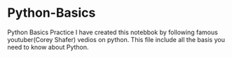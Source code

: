 # Python-Basics
Python Basics Practice I have created this notebbok by following famous youtuber(Corey Shafer) vedios on python. This file include all the basis you need to know about Python.
